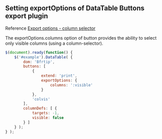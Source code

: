 ## Setting exportOptions of DataTable Buttons export plugin

Reference [Export options - column selector](https://datatables.net/extensions/buttons/examples/print/columns.html)

The exportOptions.columns option of button provides the ability to select only visible columns (using a column-selector).
```javascript
$(document).ready(function() {
    $('#example').DataTable( {
        dom: 'Bfrtip',
        buttons: [
            {
                extend: 'print',
                exportOptions: {
                    columns: ':visible'
                }
            },
            'colvis'
        ],
        columnDefs: [ {
            targets: -1,
            visible: false
        } ]
    } );
} );
```

